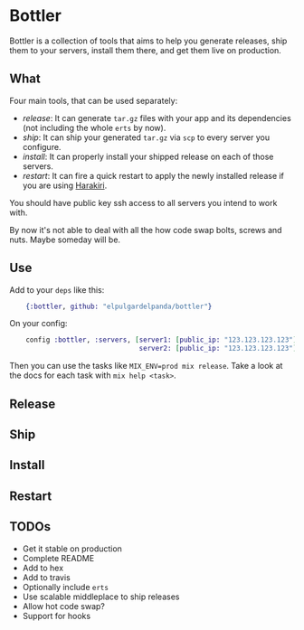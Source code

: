 # Bottler

Bottler is a collection of tools that aims to help you generate releases, ship
them to your servers, install them there, and get them live on production.

## What

Four main tools, that can be used separately:

* _release_: It can generate `tar.gz` files with your app and its dependencies (not
including the whole `erts` by now).
* _ship_: It can ship your generated `tar.gz` via `scp` to every server you configure.
* _install_: It can properly install your shipped release on each of those servers.
* _restart_: It can fire a quick restart to apply the newly installed release if you are
using [Harakiri](http://github.com/admanmedia/harakiri).

You should have public key ssh access to all servers you intend to work with.

By now it's not able to deal with all the how code swap bolts, screws and nuts.
Maybe someday will be.

## Use

Add to your `deps` like this:

```elixir
    {:bottler, github: "elpulgardelpanda/bottler"}
```

On your config:

```elixir
    config :bottler, :servers, [server1: [public_ip: "123.123.123.123"],
                                server2: [public_ip: "123.123.123.123"]]
```

Then you can use the tasks like `MIX_ENV=prod mix release`. Take a look at the
docs for each task with `mix help <task>`.

## Release

## Ship

## Install

## Restart

## TODOs

* Get it stable on production
* Complete README
* Add to hex
* Add to travis
* Optionally include `erts`
* Use scalable middleplace to ship releases
* Allow hot code swap?
* Support for hooks

